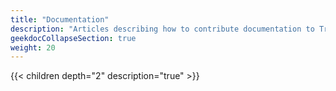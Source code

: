 ```yaml
---
title: "Documentation"
description: "Articles describing how to contribute documentation to TrueNAS projects."
geekdocCollapseSection: true
weight: 20
---
```


{{< children depth="2" description="true" >}}
